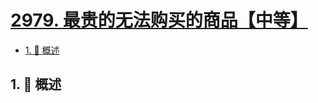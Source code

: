 # [2979. 最贵的无法购买的商品【中等】](https://github.com/Tdahuyou/TNotes.leetcode/tree/main/notes/2979.%20%E6%9C%80%E8%B4%B5%E7%9A%84%E6%97%A0%E6%B3%95%E8%B4%AD%E4%B9%B0%E7%9A%84%E5%95%86%E5%93%81%E3%80%90%E4%B8%AD%E7%AD%89%E3%80%91)

<!-- region:toc -->

- [1. 📝 概述](#1--概述)

<!-- endregion:toc -->

## 1. 📝 概述
